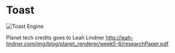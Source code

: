 # Toast
![Toast Engine](https://imgur.com/a/NDd203J)



Planet tech credits goes to Leah Lindner
http://leah-lindner.com/img/blog/planet_renderer/week5-6/researchPaper.pdf